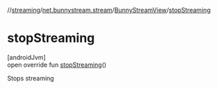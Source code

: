 //[streaming](../../../index.md)/[net.bunnystream.stream](../index.md)/[BunnyStreamView](index.md)/[stopStreaming](stop-streaming.md)

# stopStreaming

[androidJvm]\
open override fun [stopStreaming](stop-streaming.md)()

Stops streaming
